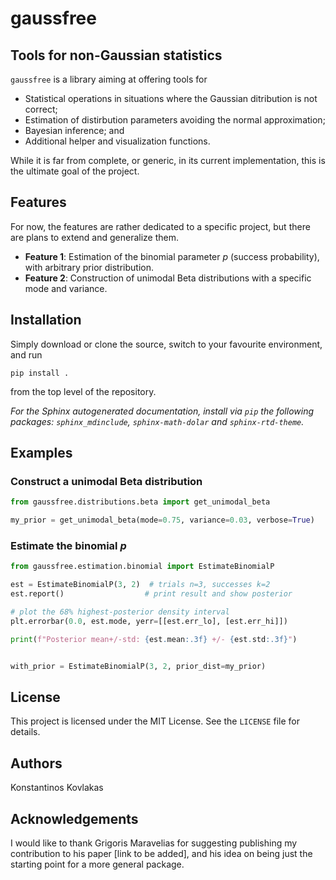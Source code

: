 # gaussfree

## Tools for non-Gaussian statistics

`gaussfree` is a library aiming at offering tools for

- Statistical operations in situations
  where the Gaussian ditribution is not correct;
- Estimation of distirbution parameters
  avoiding the normal approximation;
- Bayesian inference; and
- Additional helper and visualization functions.

While it is far from complete, or generic, in its current implementation, this
is the ultimate goal of the project.

## Features

For now, the features are rather dedicated to a specific project, but there are plans to extend and generalize them.

- **Feature 1**: Estimation of the binomial parameter $p$ (success probability), with arbitrary prior distribution.
- **Feature 2**: Construction of unimodal Beta distributions with a specific mode and variance.

## Installation

Simply download or clone the source, switch to your favourite environment, and run

`pip install .`

from the top level of the repository.

*For the Sphinx autogenerated documentation,
install via `pip` the following packages:
`sphinx_mdinclude`, `sphinx-math-dolar` and `sphinx-rtd-theme`.*

## Examples

### Construct a unimodal Beta distribution

```python
from gaussfree.distributions.beta import get_unimodal_beta

my_prior = get_unimodal_beta(mode=0.75, variance=0.03, verbose=True)
```

### Estimate the binomial $p$

```python
from gaussfree.estimation.binomial import EstimateBinomialP

est = EstimateBinomialP(3, 2)  # trials n=3, successes k=2
est.report()                  # print result and show posterior

# plot the 68% highest-posterior density interval
plt.errorbar(0.0, est.mode, yerr=[[est.err_lo], [est.err_hi]])

print(f"Posterior mean+/-std: {est.mean:.3f} +/- {est.std:.3f}")


with_prior = EstimateBinomialP(3, 2, prior_dist=my_prior)

```

## License

This project is licensed under the MIT License. See the `LICENSE` file for details.

## Authors

Konstantinos Kovlakas

## Acknowledgements

I would like to thank Grigoris Maravelias for suggesting publishing my contribution to his paper [link to be added], and his idea on being just the starting point for a more general package.
